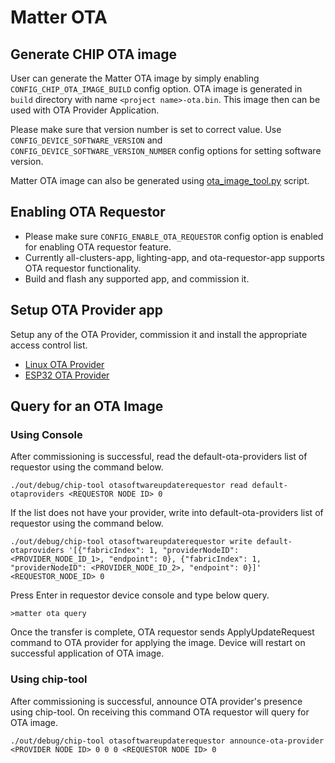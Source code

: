 # Matter OTA

## Generate CHIP OTA image

User can generate the Matter OTA image by simply enabling
`CONFIG_CHIP_OTA_IMAGE_BUILD` config option. OTA image is generated in `build`
directory with name `<project name>-ota.bin`. This image then can be used with
OTA Provider Application.

Please make sure that version number is set to correct value. Use
`CONFIG_DEVICE_SOFTWARE_VERSION` and `CONFIG_DEVICE_SOFTWARE_VERSION_NUMBER`
config options for setting software version.

Matter OTA image can also be generated using
[ota_image_tool.py](https://github.com/project-chip/connectedhomeip/blob/master/src/app/ota_image_tool.py)
script.

## Enabling OTA Requestor

-   Please make sure `CONFIG_ENABLE_OTA_REQUESTOR` config option is enabled for
    enabling OTA requestor feature.
-   Currently all-clusters-app, lighting-app, and ota-requestor-app supports OTA
    requestor functionality.
-   Build and flash any supported app, and commission it.

## Setup OTA Provider app

Setup any of the OTA Provider, commission it and install the appropriate access
control list.

-   [Linux OTA Provider](../../../examples/ota-provider-app/linux)
-   [ESP32 OTA Provider](../../../examples/ota-provider-app/esp32)

## Query for an OTA Image

### Using Console

After commissioning is successful, read the default-ota-providers list of
requestor using the command below.

```
./out/debug/chip-tool otasoftwareupdaterequestor read default-otaproviders <REQUESTOR NODE ID> 0
```

If the list does not have your provider, write into default-ota-providers list
of requestor using the command below.

```
./out/debug/chip-tool otasoftwareupdaterequestor write default-otaproviders '[{"fabricIndex": 1, "providerNodeID": <PROVIDER_NODE_ID_1>, "endpoint": 0}, {"fabricIndex": 1, "providerNodeID": <PROVIDER_NODE_ID_2>, "endpoint": 0}]' <REQUESTOR_NODE_ID> 0
```

Press Enter in requestor device console and type below query.

```
>matter ota query
```

Once the transfer is complete, OTA requestor sends ApplyUpdateRequest command to
OTA provider for applying the image. Device will restart on successful
application of OTA image.

### Using chip-tool

After commissioning is successful, announce OTA provider's presence using
chip-tool. On receiving this command OTA requestor will query for OTA image.

```
./out/debug/chip-tool otasoftwareupdaterequestor announce-ota-provider <PROVIDER NODE ID> 0 0 0 <REQUESTOR NODE ID> 0
```
